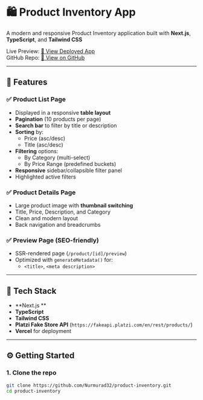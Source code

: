 # 🛍️ Product Inventory App

A modern and responsive Product Inventory application built with **Next.js**, **TypeScript**, and **Tailwind CSS**

Live Preview: [🔗 View Deployed App](https://your-vercel-link.vercel.app)  
GitHub Repo: [🔗 View on GitHub](https://github.com/Nurmurad32/product-inventory.git)

---

## 📌 Features

### ✅ Product List Page
- Displayed in a responsive **table layout**
- **Pagination** (10 products per page)
- **Search bar** to filter by title or description
- **Sorting** by:
  - Price (asc/desc)
  - Title (asc/desc)
- **Filtering** options:
  - By Category (multi-select)
  - By Price Range (predefined buckets)
- **Responsive** sidebar/collapsible filter panel
- Highlighted active filters

### ✅ Product Details Page
- Large product image with **thumbnail switching**
- Title, Price, Description, and Category
- Clean and modern layout
- Back navigation and breadcrumbs

### ✅ Preview Page (SEO-friendly)
- SSR-rendered page (`/product/[id]/preview`)
- Optimized with `generateMetadata()` for:
  - `<title>`, `<meta description>`

---

## 🔧 Tech Stack

- **Next.js **
- **TypeScript**
- **Tailwind CSS**
- **Platzi Fake Store API** (`https://fakeapi.platzi.com/en/rest/products/`)
- **Vercel** for deployment

---

## ⚙️ Getting Started

### 1. Clone the repo

```bash
git clone https://github.com/Nurmurad32/product-inventory.git
cd product-inventory
